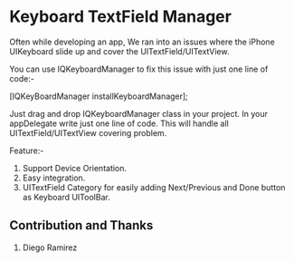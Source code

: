 Keyboard TextField Manager
==========================

Often while developing an app, We ran into an issues where the iPhone UIKeyboard slide up and cover the UITextField/UITextView.

You can use IQKeyboardManager to fix this issue with just one line of code:-

[IQKeyBoardManager installKeyboardManager];


Just drag and drop IQKeyboardManager class in your project. In your appDelegate write just one line of code. This will handle all UITextField/UITextView covering problem.


Feature:-
1) Support Device Orientation.
2) Easy integration.
3) UITextField Category for easily adding Next/Previous and Done button as Keyboard UIToolBar.

Contribution and Thanks
-----------------------
1) Diego Ramirez